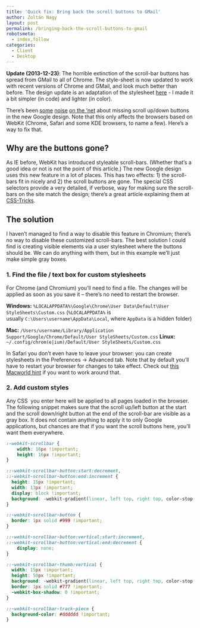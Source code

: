 ```yaml
---
title: 'Quick fix: Bring back the scroll buttons to GMail'
author: Zoltán Nagy
layout: post
permalink: /bringing-back-the-scroll-buttons-to-gmail
robotsmeta:
  - index,follow
categories:
  - Client
  - Desktop
---
```

**Update (2013-12-23)**: The horrible extinction of the scroll-bar buttons has spread from GMail to all of Chrome. The style-sheet is now updated to work with recent versions of Chrome and GMail, and look much better than before. The design update is an adaptation of the stylesheet [here](https://www.coffeepowered.net/2011/06/17/sexy-css-scrollbars/) - I made it a bit simpler (in code) and lighter (in color).

There’s been [some][1] [noise][2] [on the ‘net][3] about missing scroll up/down buttons in the new Google design. Note that this only affects the browsers based on WebKit (Chrome, Safari and some KDE browsers, to name a few). Here’s a way to fix that.

 [1]: http://www.google.gg/support/forum/p/gmail/thread?tid=0d5d7ea34ac7f5da&hl=en
 [2]: http://www.google.gg/support/forum/p/gmail/thread?tid=0052f4d2c7e2ab88&hl=en
 [3]: http://www.google.gg/support/forum/p/gmail/thread?tid=7072d994efc061ad&hl=en

## Why are the buttons gone?

As IE before, WebKit has introduced styleable scroll-bars. (Whether that’s a good idea or not is not the point of this article.) The new Google design uses this new feature in a lot of places. This has two effects: 1) the scroll-bars fit in nicely and 2) the scroll buttons are gone. The special CSS selectors provide a very detailed, if verbose, way for making sure the scroll-bars on the site match the design; there’s a great article explaining them at [CSS-Tricks][4].

 [4]: http://css-tricks.com/custom-scrollbars-in-webkit/

## The solution

I haven’t managed to find a way to disable this feature in Chromium; there’s no way to disable these customized scroll-bars. The best solution I could find is creating visible elements via a user stylesheet where the buttons should be. We can do anything with them, but in this example we’ll just make simple gray boxes.

### 1. Find the file / text box for custom stylesheets

For Chrome (and Chromium) you’ll need to find a file. The changes will be applied as soon as you save it – there’s no need to restart the browser.

**Windows:**
`%LOCALAPPDATA%\Google\Chrome\User Data\Default\User StyleSheets\Custom.css`
(`%LOCALAPPDATA%` is usually `C:\Users\username\AppData\Local`, where `AppData` is a hidden folder)

**Mac:**
`/Users/username/Library/Application Support/Google/Chrome/Default/User StyleSheets/Custom.css`
**Linux:**
`~/.config/chrom(e|ium)/Default/User StyleSheets/Custom.css`

In Safari you don’t even have to leave your browser: you can create stylesheets in the Preferences → Advanced tab. Note that by default you’ll have to restart your browser for changes to take effect. Check out [this Macworld hint][5] if you want to work around that.

 [5]: http://hints.macworld.com/article.php?story=20060715042932352

### 2. Add custom styles

Any CSS  you enter here will be applied to all pages loaded in the browser. The following snippet makes sure that the scroll up/left button at the start and the scroll down/right button at the end of the scroll-bar are visible as a gray box. It does not contain anything to apply it to only Google applications, but chances are that if you want the scroll buttons here, you’ll want them everywhere.

```css
:-webkit-scrollbar {
    width: 16px !important;
    height: 16px !important;
}

::-webkit-scrollbar-button:start:decrement,
::-webkit-scrollbar-button:end:increment {
  height: 15px !important;
  width: 13px !important;
  display: block !important;
  background: -webkit-gradient(linear, left top, right top, color-stop(0%, #ccc), color-stop(100%, #aaa)) !important;
}

::-webkit-scrollbar-button {
  border: 1px solid #999 !important;
}

::-webkit-scrollbar-button:vertical:start:increment,
::-webkit-scrollbar-button:vertical:end:decrement {
    display: none;
}

::-webkit-scrollbar-thumb:vertical {
  width: 15px !important;
  height: 50px !important;
  background: -webkit-gradient(linear, left top, right top, color-stop(0%, #bbb), color-stop(100%, #888)) !important;
  border: 1px solid #777 !important;
  -webkit-box-shadow: 0 !important;
}

::-webkit-scrollbar-track-piece {
  background-color: #dddddd !important; 
}
```
